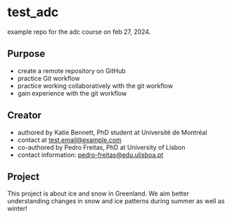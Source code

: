 # test_adc
example repo for the adc course on feb 27, 2024.

## Purpose

- create a remote repository on GitHub
- practice Git workflow
- practice working collaboratively with the git workflow
- gain experience with the git workflow

## Creator

- authored by Katie Bennett, PhD student at Université de Montréal
- contact at test.email@example.com
- co-authored by Pedro Freitas, PhD at University of Lisbon
- contact information: pedro-freitas@edu.ulisboa.pt

## Project

This project is about ice and snow in Greenland. We aim better understanding changes in snow and ice patterns during summer as well as winter!